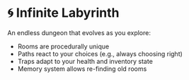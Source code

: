 # 🌀 Infinite Labyrinth

An endless dungeon that evolves as you explore:

- Rooms are procedurally unique
- Paths react to your choices (e.g., always choosing right)
- Traps adapt to your health and inventory state
- Memory system allows re-finding old rooms
